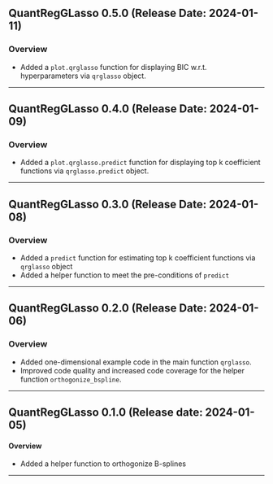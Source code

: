 ## QuantRegGLasso 0.5.0 (Release Date: 2024-01-11)
### Overview 
- Added a `plot.qrglasso` function for displaying BIC w.r.t. hyperparameters via `qrglasso` object.

---

## QuantRegGLasso 0.4.0 (Release Date: 2024-01-09)
### Overview 
- Added a `plot.qrglasso.predict` function for displaying top k coefficient functions via `qrglasso.predict` object.

---

## QuantRegGLasso 0.3.0 (Release Date: 2024-01-08)
### Overview 
- Added a `predict` function for estimating top k coefficient functions via `qrglasso` object
- Added a helper function to meet the pre-conditions of `predict`

---

## QuantRegGLasso 0.2.0 (Release Date: 2024-01-06)
### Overview 
- Added one-dimensional example code in the main function `qrglasso`.
- Improved code quality and increased code coverage for the helper function `orthogonize_bspline`.

---
## QuantRegGLasso 0.1.0 (Release date: 2024-01-05)
#### Overview 
- Added a helper function to orthogonize B-splines

---
